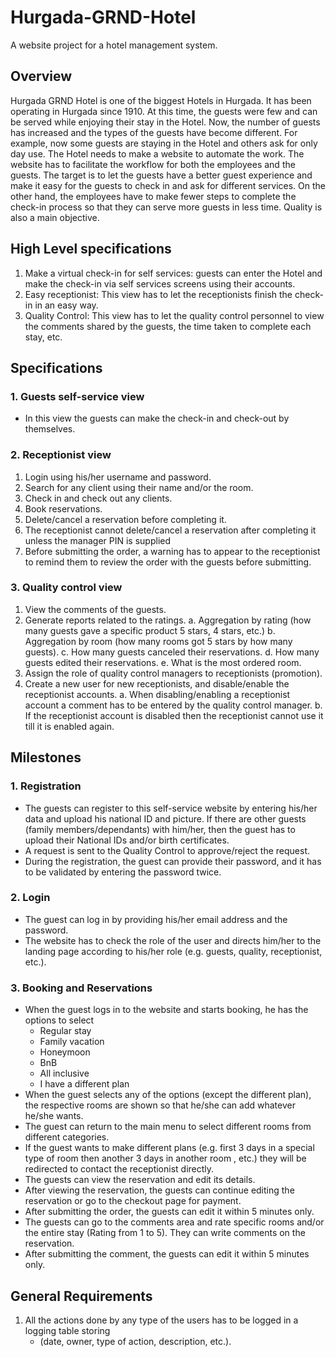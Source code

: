 # Hurgada-GRND-Hotel #

A website project for a hotel management system.

## Overview ##

Hurgada GRND Hotel is one of the biggest Hotels in Hurgada. It has been operating in
Hurgada since 1910. At this time, the guests were few and can be served while enjoying their
stay in the Hotel. Now, the number of guests has increased and the types of the guests have
become different. For example, now some guests are staying in the Hotel and others ask for
only day use. The Hotel needs to make a website to automate the work. The website has to
facilitate the workflow for both the employees and the guests. The target is to let the guests
have a better guest experience and make it easy for the guests to check in and ask for different
services. On the other hand, the employees have to make fewer steps to complete the check-in
process so that they can serve more guests in less time. Quality is also a main objective.

## High Level specifications ##

1. Make a virtual check-in for self services: guests can enter the Hotel and make the check-in via self services screens using their accounts.
2. Easy receptionist: This view has to let the receptionists finish the check-in in an easy way.
3. Quality Control: This view has to let the quality control personnel to view the comments shared by the guests, the time taken to complete each stay, etc.

## Specifications ##

### 1. Guests self-service view ###

- In this view the guests can make the check-in and check-out by themselves.

### 2. Receptionist view ###

1. Login using his/her username and password.
2. Search for any client using their name and/or the room.
3. Check in and check out any clients.
4. Book reservations.
5. Delete/cancel a reservation before completing it.
6. The receptionist cannot delete/cancel a reservation after completing it unless the manager PIN is supplied
7. Before submitting the order, a warning has to appear to the receptionist to remind them to review the order with the guests before submitting.

### 3. Quality control view ###

1. View the comments of the guests.
2. Generate reports related to the ratings.
    a. Aggregation by rating (how many guests gave a specific product 5 stars, 4 stars, etc.)
    b. Aggregation by room (how many rooms got 5 stars by how many guests).
    c. How many guests canceled their reservations.
    d. How many guests edited their reservations.
    e. What is the most ordered room.
3. Assign the role of quality control managers to receptionists (promotion).
4. Create a new user for new receptionists, and disable/enable the receptionist accounts.
a. When disabling/enabling a receptionist account a comment has to be entered by the quality control manager.
b. If the receptionist account is disabled then the receptionist cannot use it till it is enabled again.

## Milestones ##

### 1. Registration ###

- The guests can register to this self-service website by entering his/her data and upload his national ID and picture. If there are other guests (family members/dependants) with him/her, then the guest has to upload their National IDs and/or birth certificates.
- A request is sent to the Quality Control to approve/reject the request.
- During the registration, the guest can provide their password, and it has to be validated by entering the password
  twice.

### 2. Login ###

- The guest can log in by providing his/her email address and the password.
- The website has to check the role of the user and directs him/her to the landing page according to his/her role (e.g.
  guests, quality, receptionist, etc.).

### 3. Booking and Reservations ###

- When the guest logs in to the website and starts booking, he has the options to select
  - Regular stay
  - Family vacation
  - Honeymoon
  - BnB
  - All inclusive
  - I have a different plan
- When the guest selects any of the options (except the different plan), the respective rooms are shown so that he/she
  can add whatever he/she wants.
- The guest can return to the main menu to select different rooms from different categories.
- If the guest wants to make different plans (e.g. first 3 days in a special type of room then another 3 days in another
  room , etc.) they will be redirected to contact the receptionist directly.
- The guests can view the reservation and edit its details.
- After viewing the reservation, the guests can continue editing the reservation or go to the checkout page for payment.
- After submitting the order, the guests can edit it within 5 minutes only.
- The guests can go to the comments area and rate specific rooms and/or the entire stay (Rating from 1 to 5). They can
  write comments on the reservation.
- After submitting the comment, the guests can edit it within 5 minutes only.

## General Requirements ##

1. All the actions done by any type of the users has to be logged in a logging table storing
    - (date, owner, type of action, description, etc.).
